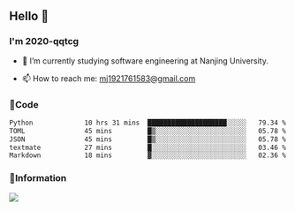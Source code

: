 ## Hello 👋


### I'm 2020-qqtcg

- 🔭 I’m currently studying software engineering at Nanjing University. 
<!-- - 🌱 I’m currently learning MLsys and -->
<!-- - 👯 I’m looking to collaborate on ... -->
<!-- - 🤔 I’m looking for help with ... -->
<!-- - 💬 Ask me about ... -->
- 📫 How to reach me: mj1921761583@gmail.com
<!-- - 😄 Pronouns: ... -->
<!-- - ⚡ Fun fact: ... -->

### 🌱Code
<!--START_SECTION:waka-->

```txt
Python             10 hrs 31 mins  ████████████████████░░░░░   79.34 %
TOML               45 mins         █▒░░░░░░░░░░░░░░░░░░░░░░░   05.78 %
JSON               45 mins         █▒░░░░░░░░░░░░░░░░░░░░░░░   05.78 %
textmate           27 mins         █░░░░░░░░░░░░░░░░░░░░░░░░   03.46 %
Markdown           18 mins         ▓░░░░░░░░░░░░░░░░░░░░░░░░   02.36 %
```

<!--END_SECTION:waka-->

### 💬Information
![](https://github-readme-stats.vercel.app/api?username=2020-qqtcg&theme=buefy&hide_border=false)


<!-- <div align="center"> <img src="https://github-readme-activity-graph.vercel.app/graph?username=2020-qqtcg&theme=minimal" /> </div> -->


